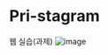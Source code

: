 # Pri-stagram
웹 실습(과제)
![image](https://user-images.githubusercontent.com/100507512/171332795-d3575579-7bcd-45a1-9c43-24492c93e07b.png)
